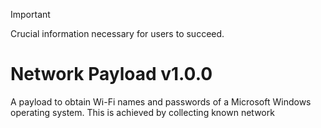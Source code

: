 > [!IMPORTANT]
> Crucial information necessary for users to succeed.

# Network Payload v1.0.0
A payload to obtain Wi-Fi names and passwords of a Microsoft Windows operating system. This is achieved by collecting known network 
